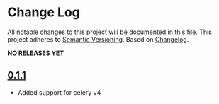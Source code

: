 # Change Log
All notable changes to this project will be documented in this file.
This project adheres to [Semantic Versioning](http://semver.org/).
Based on [Changelog](http://keepachangelog.com/).

**NO RELEASES YET**

## [0.1.1]

- Added support for celery v4

[Unreleased]: https://github.com/johansports/wscelery/tree/master
[0.1.1]: https://github.com/johansports/wscelery/tree/master
